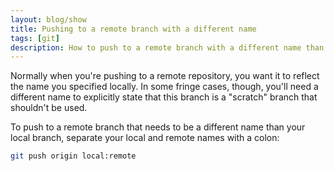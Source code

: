 ```yaml
---
layout: blog/show
title: Pushing to a remote branch with a different name
tags: [git]
description: How to push to a remote branch with a different name than your local branch
---
```


Normally when you're pushing to a remote repository, you want it to reflect the
name you specified locally. In some fringe cases, though, you'll need a
different name to explicitly state that this branch is a "scratch" branch that
shouldn't be used.

To push to a remote branch that needs to be a different name than your local
branch, separate your local and remote names with a colon:

```sh
git push origin local:remote
```
